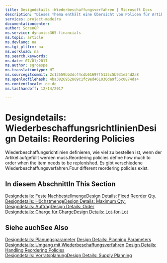 ```yaml
---
title: Designdetails -Wiederbeschaffungsverfahren | Microsoft Docs
description: "Dieses Thema enthält eine Übersicht von Policen für Artikelergänzungen."
services: project-madeira
documentationcenter: 
author: SorenGP
ms.service: dynamics365-financials
ms.topic: article
ms.devlang: na
ms.tgt_pltfrm: na
ms.workload: na
ms.search.keywords: 
ms.date: 07/01/2017
ms.author: sgroespe
ms.translationtype: HT
ms.sourcegitcommit: 2c13559bb3dc44cdb61697f5135c5b931e34d2a8
ms.openlocfilehash: 4ba3826952809c1fc9ed461030da9f56c0874da4
ms.contentlocale: de-de
ms.lasthandoff: 12/14/2017

---
```

# <a name="design-details-reordering-policies"></a><span data-ttu-id="c7917-103">Designdetails: Wiederbeschaffungsrichtlinien</span><span class="sxs-lookup"><span data-stu-id="c7917-103">Design Details: Reordering Policies</span></span>
<span data-ttu-id="c7917-104">Wiederbeschaffungsrichtlinien definieren, wie viel zu bestellen ist, wenn der Artikel aufgefüllt werden muss.</span><span class="sxs-lookup"><span data-stu-id="c7917-104">Reordering policies define how much to order when the item needs to be replenished.</span></span> <span data-ttu-id="c7917-105">Es gibt verschiedene Wiederbeschaffungsverfahren.</span><span class="sxs-lookup"><span data-stu-id="c7917-105">Four different reordering policies exist.</span></span>  

## <a name="in-this-section"></a><span data-ttu-id="c7917-106">In diesem Abschnitt</span><span class="sxs-lookup"><span data-stu-id="c7917-106">In This Section</span></span>  
[<span data-ttu-id="c7917-107">Designdetails: Feste Nachbestellmenge</span><span class="sxs-lookup"><span data-stu-id="c7917-107">Design Details: Fixed Reorder Qty.</span></span>](design-details-fixed-reorder-qty.md)  
[<span data-ttu-id="c7917-108">Designdetails: Höchstmenge</span><span class="sxs-lookup"><span data-stu-id="c7917-108">Design Details: Maximum Qty.</span></span>](design-details-maximum-qty.md)  
[<span data-ttu-id="c7917-109">Designdetails: Auftrag</span><span class="sxs-lookup"><span data-stu-id="c7917-109">Design Details: Order</span></span>](design-details-order.md)  
[<span data-ttu-id="c7917-110">Designdetails: Charge für Charge</span><span class="sxs-lookup"><span data-stu-id="c7917-110">Design Details: Lot-for-Lot</span></span>](design-details-lot-for-lot.md)  

## <a name="see-also"></a><span data-ttu-id="c7917-111">Siehe auch</span><span class="sxs-lookup"><span data-stu-id="c7917-111">See Also</span></span>  
<span data-ttu-id="c7917-112">[Designdetails: Planungsparameter](design-details-planning-parameters.md) </span><span class="sxs-lookup"><span data-stu-id="c7917-112">[Design Details: Planning Parameters](design-details-planning-parameters.md) </span></span>  
<span data-ttu-id="c7917-113">[Designdetails: Umgang mit Wiederbeschaffungsverfahren](design-details-handling-reordering-policies.md) </span><span class="sxs-lookup"><span data-stu-id="c7917-113">[Design Details: Handling Reordering Policies](design-details-handling-reordering-policies.md) </span></span>  
[<span data-ttu-id="c7917-114">Designdetails: Vorratsplanung</span><span class="sxs-lookup"><span data-stu-id="c7917-114">Design Details: Supply Planning</span></span>](design-details-supply-planning.md)

